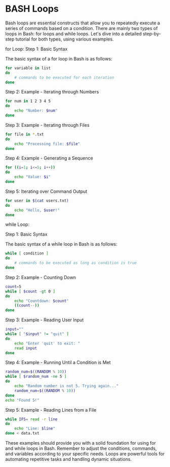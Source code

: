# BASH Loops

Bash loops are essential constructs that allow you to repeatedly execute a series of commands based on a condition. There are mainly two types of loops in Bash: for loops and while loops. Let's dive into a detailed step-by-step tutorial for both types, using various examples.


for Loop:
Step 1: Basic Syntax

The basic syntax of a for loop in Bash is as follows:

```bash
for variable in list
do
    # commands to be executed for each iteration
done


```
Step 2: Example - Iterating through Numbers

```bash
for num in 1 2 3 4 5
do
    echo "Number: $num"
done


```

Step 3: Example - Iterating through Files

```bash
for file in *.txt
do
    echo "Processing file: $file"
done


```
Step 4: Example - Generating a Sequence

```bash
for ((i=1; i<=5; i++))
do
    echo "Value: $i"
done


```
Step 5: Iterating over Command Output

```bash
for user in $(cat users.txt)
do
    echo "Hello, $user!"
done


```
while Loop:

Step 1: Basic Syntax

The basic syntax of a while loop in Bash is as follows:

```bash
while [ condition ]
do
    # commands to be executed as long as condition is true
done


```
Step 2: Example - Counting Down

```bash
count=5
while [ $count -gt 0 ]
do
    echo "Countdown: $count"
    ((count--))
done


```
Step 3: Example - Reading User Input

```bash
input=""
while [ "$input" != "quit" ]
do
    echo "Enter 'quit' to exit: "
    read input
done


```
Step 4: Example - Running Until a Condition is Met

```bash
random_num=$((RANDOM % 10))
while [ $random_num -ne 5 ]
do
    echo "Random number is not 5. Trying again..."
    random_num=$((RANDOM % 10))
done
echo "Found 5!"


```
Step 5: Example - Reading Lines from a File

```bash
while IFS= read -r line
do
    echo "Line: $line"
done < data.txt


```
These examples should provide you with a solid foundation for using for and while loops in Bash. Remember to adjust the conditions, commands, and variables according to your specific needs. Loops are powerful tools for automating repetitive tasks and handling dynamic situations.
